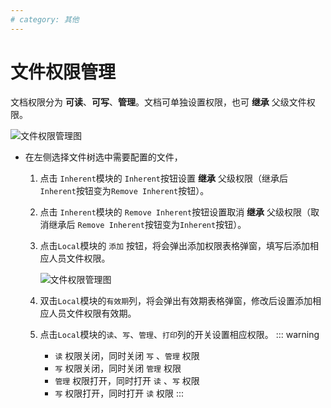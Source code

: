 ```yaml
---
# category: 其他
---
```

# 文件权限管理
文档权限分为 __可读__、__可写__、__管理__。文档可单独设置权限，也可 __继承__ 父级文件权限。

![文件权限管理图](/images/v1.1.6/acl.png)
- 在左侧选择文件树选中需要配置的文件，
  1. 点击 `Inherent`模块的 `Inherent`按钮设置 __继承__ 父级权限（继承后 `Inherent`按钮变为`Remove Inherent`按钮）。
  2. 点击 `Inherent`模块的 `Remove Inherent`按钮设置取消 __继承__ 父级权限（取消继承后 `Remove Inherent`按钮变为`Inherent`按钮）。
  3. 点击`Local`模块的 `添加` 按钮，将会弹出添加权限表格弹窗，填写后添加相应人员文件权限。
   
        ![文件权限管理图](/images/v1.1.6/aclAdd.png)

  4. 双击`Local`模块的`有效期`列，将会弹出有效期表格弹窗，修改后设置添加相应人员文件权限有效期。
  5. 点击`Local`模块的`读`、`写`、`管理`、`打印`列的开关设置相应权限。
        ::: warning
        + `读` 权限关闭，同时关闭 `写` 、`管理` 权限
        + `写` 权限关闭，同时关闭 `管理` 权限
        + `管理` 权限打开，同时打开 `读` 、`写` 权限
        + `写` 权限打开，同时打开 `读` 权限
        :::